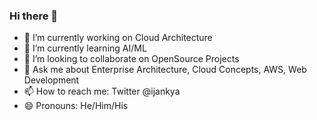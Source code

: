 ### Hi there 👋



- 🔭 I’m currently working on Cloud Architecture
- 🌱 I’m currently learning AI/ML
- 👯 I’m looking to collaborate on OpenSource Projects
- 💬 Ask me about Enterprise Architecture, Cloud Concepts, AWS, Web Development
- 📫 How to reach me: Twitter @ijankya
- 😄 Pronouns: He/Him/His

